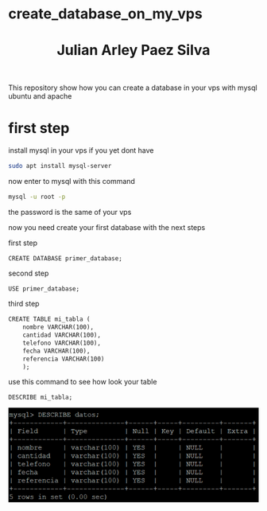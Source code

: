 # create_database_on_my_vps
<h1 align="center">Julian Arley Paez Silva</h1><br>

This repository show how you can create a database in your vps with mysql ubuntu and apache

<h1>first step</h1>

install mysql in your vps if you yet dont have 

```bash
sudo apt install mysql-server
```
now enter to mysql with this command

```bash
mysql -u root -p
```
the password is the same of your vps 

now you need create your first database with the next steps


first step
```
CREATE DATABASE primer_database;
```
second step 
```
USE primer_database;
```
third step
```
CREATE TABLE mi_tabla (
    nombre VARCHAR(100),
    cantidad VARCHAR(100),
    telefono VARCHAR(100), 
    fecha VARCHAR(100),
    referencia VARCHAR(100)
    );
```
use this command to see how look your table

```
DESCRIBE mi_tabla;
```

![Texto alternativo](table.png)